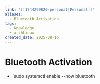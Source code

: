 ```yaml
---
link: "[[1744299820-personal|Personal]]"
aliases:
  - Bluetooth Activation
tags:
  - Knowledge
  - archLinux
created_date: 2025-08-16
---
```

# Bluetooth Activation
- `sudo systemctl enable --now bluetooth
